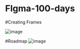 # FIgma-100-days



#Creating Frames



![image](https://user-images.githubusercontent.com/98544175/221922590-e0d2776d-29f0-4840-989d-a5f3ad9d50e1.png)



#Roadmap
![image](https://user-images.githubusercontent.com/98544175/222224550-1e948133-d9ab-4583-bc47-4f8148fb8e99.png)



